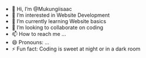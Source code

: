 - 👋 Hi, I’m @Mukungiisaac
- 👀 I’m interested in Website Development
- 🌱 I’m currently learning Website basics
- 💞️ I’m looking to collaborate on coding
- 📫 How to reach me ...
- 😄 Pronouns: ...
- ⚡ Fun fact: Coding is sweet at night or in a dark room

<!---
Mukungiisaac/Mukungiisaac is a ✨ special ✨ repository because its `README.md` (this file) appears on your GitHub profile.
You can click the Preview link to take a look at your changes.
--->
